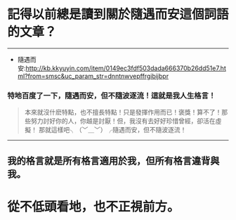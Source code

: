 # 記得以前總是讀到關於隨遇而安這個詞語的文章？
--- 
 * 隨遇而安:http://kb.kkyuyin.com/item/0149ec3fdf503dada666370b26dd51e7.html?from=smsc&uc_param_str=dnntnwvepffrgibijbpr
### 特地百度了一下，隨遇而安，但不隨波逐流！這就是我人生格言！
>本來就沒什麽特點，也不擅長特點！只是發揮作用而已！褒獎！算不了！那些努力討好你的人，你越是討厭！但，我沒有去好好珍惜曾經，卻活在虛擬！
>那就這樣吧╮（﹀＿﹀）╭隨遇而安，但不隨波逐流！
--- 
## 我的格言就是所有格言適用於我，但所有格言違背與我。
# 從不低頭看地，也不正視前方。
